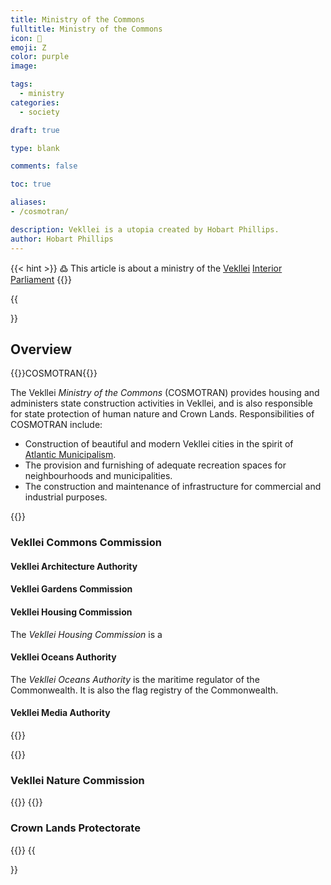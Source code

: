 ```yaml
---
title: Ministry of the Commons
fulltitle: Ministry of the Commons
icon: 🏡
emoji: Ζ
color: purple
image: 

tags: 
  - ministry
categories:
  - society

draft: true

type: blank

comments: false

toc: true

aliases:
- /cosmotran/

description: Vekllei is a utopia created by Hobart Phillips.
author: Hobart Phillips
---
```

{{< hint >}}
߷ This article is about a ministry of the [Vekllei](/factbook/vekllei/) [Interior Parliament](/factbook/society/state/government/interior/)
{{</hint>}}

{{<section>}}
## Overview
{{<boxtag teal>}}COSMOTRAN{{</boxtag>}}

The Vekllei *Ministry of the Commons* (COSMOTRAN) provides housing and administers state construction activities in Vekllei, and is also responsible for state protection of human nature and Crown Lands. Responsibilities of COSMOTRAN include:

* Construction of beautiful and modern Vekllei cities in the spirit of [Atlantic Municipalism](/factbook/vekllei/#atlantic-municipalism).
* The provision and furnishing of adequate recreation spaces for neighbourhoods and municipalities.
* The construction and maintenance of infrastructure for commercial and industrial purposes.




{{<outline>}}
### Vekllei Commons Commission

#### Vekllei Architecture Authority

#### Vekllei Gardens Commission

#### Vekllei Housing Commission

The *Vekllei Housing Commission* is a 

#### Vekllei Oceans Authority

The *Vekllei Oceans Authority* is the maritime regulator of the Commonwealth. It is also the flag registry of the Commonwealth.

#### Vekllei Media Authority
{{</outline>}}

{{<outline>}}
### Vekllei Nature Commission
{{</outline>}}
{{<outline>}}
### Crown Lands Protectorate
{{</outline>}}
{{</section>}}